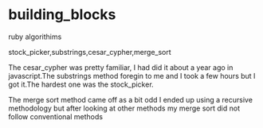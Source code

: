 # building_blocks
ruby algorithims

stock_picker,substrings,cesar_cypher,merge_sort


The cesar_cypher was pretty familiar, I had did it about a year ago in javascript.The substrings method foregin to me and I took a few hours but I got it.The hardest one was the stock_picker.

The merge sort method came off as a bit odd I ended up using a recursive methodology but after looking at other methods my 
merge sort did not follow conventional methods

